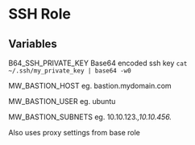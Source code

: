 # SSH Role

## Variables

B64_SSH_PRIVATE_KEY
Base64 encoded ssh key `cat ~/.ssh/my_private_key | base64 -w0`

MW_BASTION_HOST
eg. bastion.mydomain.com

MW_BASTION_USER
eg. ubuntu

MW_BASTION_SUBNETS
eg. 10.10.123.*,10.10.456.*

Also uses proxy settings from base role
